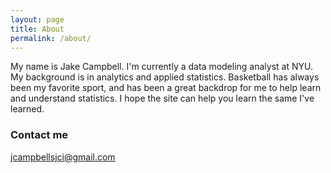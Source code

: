 ```yaml
---
layout: page
title: About
permalink: /about/
---
```


My name is Jake Campbell. I'm currently a data modeling analyst at NYU. My background is in analytics and applied statistics. Basketball has always been my favorite sport, and has been a great backdrop for me to help learn and understand statistics. I hope the site can help you learn the same I've learned.

### Contact me

[jcampbellsjci@gmail.com](mailto:jcampbellsjci@gmail.com)
